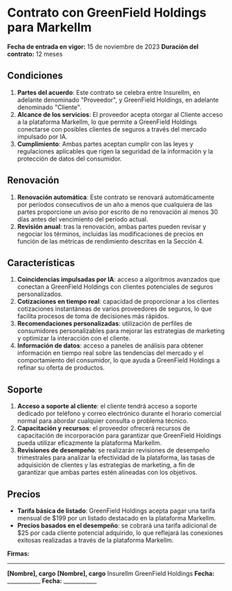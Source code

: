 # Contrato con GreenField Holdings para Markellm

**Fecha de entrada en vigor:** 15 de noviembre de 2023
**Duración del contrato:** 12 meses

## Condiciones
1. **Partes del acuerdo**: Este contrato se celebra entre Insurellm, en adelante denominado "Proveedor", y GreenField Holdings, en adelante denominado "Cliente".
2. **Alcance de los servicios**: El proveedor acepta otorgar al Cliente acceso a la plataforma Markellm, lo que permite a GreenField Holdings conectarse con posibles clientes de seguros a través del mercado impulsado por IA.
3. **Cumplimiento**: Ambas partes aceptan cumplir con las leyes y regulaciones aplicables que rigen la seguridad de la información y la protección de datos del consumidor.

## Renovación
1. **Renovación automática**: Este contrato se renovará automáticamente por períodos consecutivos de un año a menos que cualquiera de las partes proporcione un aviso por escrito de no renovación al menos 30 días antes del vencimiento del período actual.
2. **Revisión anual**: tras la renovación, ambas partes pueden revisar y negociar los términos, incluidas las modificaciones de precios en función de las métricas de rendimiento descritas en la Sección 4.

## Características
1. **Coincidencias impulsadas por IA**: acceso a algoritmos avanzados que conectan a GreenField Holdings con clientes potenciales de seguros personalizados.
2. **Cotizaciones en tiempo real**: capacidad de proporcionar a los clientes cotizaciones instantáneas de varios proveedores de seguros, lo que facilita procesos de toma de decisiones más rápidos.
3. **Recomendaciones personalizadas**: utilización de perfiles de consumidores personalizables para mejorar las estrategias de marketing y optimizar la interacción con el cliente.
4. **Información de datos**: acceso a paneles de análisis para obtener información en tiempo real sobre las tendencias del mercado y el comportamiento del consumidor, lo que ayuda a GreenField Holdings a refinar su oferta de productos.

## Soporte
1. **Acceso a soporte al cliente**: el cliente tendrá acceso a soporte dedicado por teléfono y correo electrónico durante el horario comercial normal para abordar cualquier consulta o problema técnico.
2. **Capacitación y recursos**: el proveedor ofrecerá recursos de capacitación de incorporación para garantizar que GreenField Holdings pueda utilizar eficazmente la plataforma Markellm.
3. **Revisiones de desempeño**: se realizarán revisiones de desempeño trimestrales para analizar la efectividad de la plataforma, las tasas de adquisición de clientes y las estrategias de marketing, a fin de garantizar que ambas partes estén alineadas con los objetivos.

## Precios
- **Tarifa básica de listado**: GreenField Holdings acepta pagar una tarifa mensual de $199 por un listado destacado en la plataforma Markellm.
- **Precios basados ​​en el desempeño**: se cobrará una tarifa adicional de $25 por cada cliente potencial adquirido, lo que reflejará las conexiones exitosas realizadas a través de la plataforma Markellm.

**Firmas:**
________________________ _________________________
**[Nombre], cargo** **[Nombre], cargo**
Insurellm GreenField Holdings
**Fecha:** ____________ **Fecha:** ____________